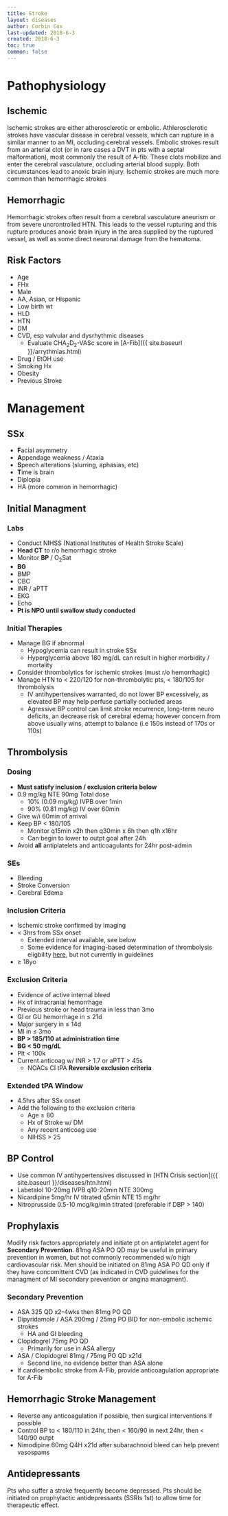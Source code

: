 ```yaml
---
title: Stroke
layout: diseases
author: Corbin Cox
last-updated: 2018-6-3
created: 2018-6-3
toc: true
common: false
---
```


# Pathophysiology
## Ischemic
Ischemic strokes are either atherosclerotic or embolic. Athlerosclerotic strokes have vascular disease in cerebral vessels, which can rupture in a similar manner to an MI, occluding cerebral vessels. Embolic strokes result from an arterial clot (or in rare cases a DVT in pts with a septal malformation), most commonly the result of A-fib. These clots mobilize and enter the cerebral vasculature, occluding arterial blood supply. Both circumstances lead to anoxic brain injury. Ischemic strokes are much more common than hemorrhagic strokes

## Hemorrhagic
Hemorrhagic strokes often result from a cerebral vasculature aneurism or from severe uncrontrolled HTN. This leads to the vessel rupturing and this rupture produces anoxic brain injury in the area supplied by the ruptured vessel, as well as some direct neuronal damage from the hematoma.

## Risk Factors
* Age
* FHx
* Male
* AA, Asian, or Hispanic
* Low birth wt
* HLD
* HTN
* DM
* CVD, esp valvular and dysrhythmic diseases
  * Evaluate CHA<sub>2</sub>D<sub>2</sub>-VASc score in [A-Fib]({{ site.baseurl }}/arrythmias.html)
* Drug / EtOH use
* Smoking Hx
* Obesity
* Previous Stroke

# Management

## SSx
* **F**acial asymmetry
* **A**ppendage weakness / Ataxia
* **S**peech alterations (slurring, aphasias, etc)
* **T**ime is brain
* Diplopia
* HA (more common in hemorrhagic)

## Initial Managment
### Labs
* Conduct NIHSS (National Institutes of Health Stroke Scale)
* **Head CT** to r/o hemorrhagic stroke
* Monitor **BP** / O<sub>2</sub>Sat
* **BG**
* BMP
* CBC
* INR / aPTT
* EKG
* Echo
* **Pt is NPO until swallow study conducted**

### Initial Therapies
* Manage BG if abnormal
  * Hypoglycemia can result in stroke SSx
  * Hyperglycemia above 180 mg/dL can result in higher morbidity / mortality
* Consider thrombolytics for ischemic strokes (must r/o hemorrhagic)
* Manage HTN to &lt; 220/120 for non-thrombolytic pts, &lt; 180/105 for thrombolysis
  * IV antihypertensives warranted, do not lower BP excessively, as elevated BP may help perfuse partially occluded areas
  * Agressive BP control can limit stroke recurrence, long-term neuro deficits, an decrease risk of cerebral edema; however concern from above usually wins, attempt to balance (i.e 150s instead of 170s or 110s)

## Thrombolysis
### Dosing
* **Must satisfy inclusion / exclusion criteria below**
* 0.9 mg/kg NTE 90mg Total dose
  * 10% (0.09 mg/kg) IVPB over 1min
  * 90% (0.81 mg/kg) IV over 60min
* Give w/i 60min of arrival
* Keep BP &lt; 180/105
  * Monitor q15min x2h then q30min x 6h then q1h x16hr
  * Can begin to lower to outpt goal after 24h
* Avoid **all** antiplatelets and anticoagulants for 24hr post-admin

### SEs
* Bleeding
* Stroke Conversion
* Cerebral Edema

### Inclusion Criteria
* Ischemic stroke confirmed by imaging
* &lt; 3hrs from SSx onset
  * Extended interval available, see below
  * Some evidence for imaging-based determination of thrombolysis eligbility [here](https://www.nejm.org/doi/full/10.1056/NEJMoa1804355), but not currently in guidelines
* &ge; 18yo

### Exclusion Criteria
* Evidence of active internal bleed
* Hx of intracranial hemorrhage
* Previous stroke or head trauma in less than 3mo
* GI or GU hemorrhage in &le; 21d
* Major surgery in &le; 14d
* MI in &le; 3mo
* **BP &gt; 185/110 at administration time**
* **BG &lt; 50 mg/dL**
* Plt &lt; 100k
* Current anticoag w/ INR &gt; 1.7 or aPTT &gt; 45s
  * NOACs CI tPA
**Reversible exclusion criteria**

### Extended tPA Window
* 4.5hrs after SSx onset
* Add the following to the exclusion criteria
  * Age &ge; 80
  * Hx of Stroke w/ DM
  * Any recent anticoag use
  * NIHSS &gt; 25
  
## BP Control
* Use common IV antihypertensives discussed in [HTN Crisis section]({{ site.baseurl }}/diseases/htn.html)
* Labetalol 10-20mg IVPB q10-20min NTE 300mg
* Nicardipine 5mg/hr IV titrated q5min NTE 15 mg/hr
* Nitroprusside 0.5-10 mcg/kg/min titrated (preferable if DBP &gt; 140)

## Prophylaxis
Modify risk factors appropriately and initiate pt on antiplatelet agent for **Secondary Prevention**. 81mg ASA PO QD may be useful in primary prevention in women, but not commonly recommended w/o high cardiovascular risk. Men should be initiated on 81mg ASA PO QD only if they have concomittent CVD (as indicated in CVD guidelines for the managment of MI secondary prevention or angina managment).

### Secondary Prevention
* ASA 325 QD x2-4wks then 81mg PO QD
* Dipyridamole / ASA 200mg / 25mg PO BID for non-embolic ischemic strokes
  * HA and GI bleeding
* Clopidogrel 75mg PO QD
  * Primarily for use in ASA allergy
* ASA / Clopidogrel 81mg / 75mg PO QD x21d
  * Second line, no evidence better than ASA alone
* If cardioembolic stroke from A-Fib, provide anticoagulation appropriate for A-Fib

## Hemorrhagic Stroke Management
* Reverse any anticoagulation if possible, then surgical interventions if possible
* Control BP to &lt; 180/110 in 24hr, then &lt; 160/90 in next 24hr, then &lt; 140/90 outpt
* Nimodipine 60mg Q4H x21d after subarachnoid bleed can help prevent vasospams

## Antidepressants
Pts who suffer a stroke frequently become depressed. Pts should be initiated on prophylactic antidepressants (SSRIs 1st) to allow time for therapeutic effect.
